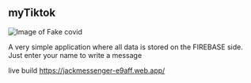 ## myTiktok

![Image of Fake covid](https://cdn.polscygracze.pl/uploads/2016/10/Facebook-Messenger-large.jpg)

A very simple application where all data is stored on the FIREBASE side.
Just enter your name to write a message

live build 
https://jackmessenger-e9aff.web.app/
